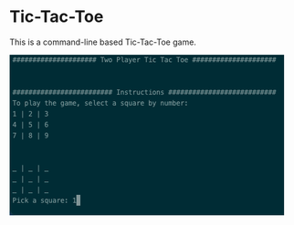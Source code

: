 # Tic-Tac-Toe

This is a command-line based Tic-Tac-Toe game.

![](Tic-Tac-Toe.png "Game Screenshot")
